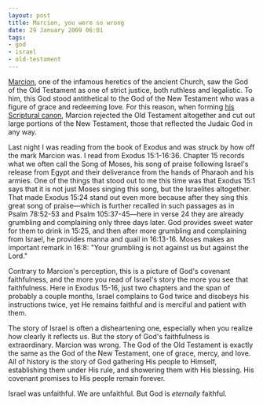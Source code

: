 ```yaml
---
layout: post
title: Marcion, you were so wrong
date: 29 January 2009 06:01
tags:
- god
- israel
- old-testament
---
```

<p><a href="http://en.wikipedia.org/wiki/Marcion">Marcion</a>, one of the infamous heretics of the ancient Church, saw the God of the Old Testament as one of strict justice, both ruthless and legalistic.  To him, this God stood antithetical to the God of the New Testament who was a figure of grace and redeeming love.  For this reason, when forming <a href="http://en.wikipedia.org/wiki/Development_of_the_New_Testament_canon#Marcion_of_Sinope">his Scriptural canon</a>, Marcion rejected the Old Testament altogether and cut out large portions of the New Testament, those that reflected the Judaic God in any way.</p>
<p>Last night I was reading from the book of Exodus and was struck by how off the mark Marcion was.  I read from Exodus 15:1-16:36. Chapter 15 records what we often call the Song of Moses, his song of praise following Israel's release from Egypt and their deliverance from the hands of Pharaoh and his armies.  One of the things that stood out to me this time was that Exodus 15:1 says that it is not just Moses singing this song, but the Israelites altogether.  That made Exodus 15:24 stand out even more because after they sing this great song of praise&mdash;which is further recalled in such passages as in Psalm 78:52-53 and Psalm 105:37-45&mdash;here in verse 24 they are already grumbling and complaining only three days later.  God provides sweet water for them to drink in 15:25, and then after more grumbling and complaining from Israel, he provides manna and quail in 16:13-16.  Moses makes an important remark in 16:8: "Your grumbling is not against us but against the Lord."</p>
<p>Contrary to Marcion's perception, this is a picture of God's covenant faithfulness, and the more you read of Israel's story the more you see that faithfulness.  Here in Exodus 15-16, just two chapters and the span of probably a couple months, Israel complains to God twice and disobeys his instructions twice, yet He remains faithful and is merciful and patient with them.</p>
<p>The story of Israel is often a disheartening one, especially when you realize how clearly it reflects us.  But the story of God's faithfulness is extraordinary.  Marcion was wrong. The God of the Old Testament is exactly the same as the God of the New Testament, one of grace, mercy, and love.  All of history is the story of God gathering His people to Himself, establishing them under His rule, and showering them with His blessing.  His covenant promises to His people remain forever.</p>

Israel was unfaithful.  We are unfaithful.  But God is <span style="font-style: italic;">eternally</span> faithful.
